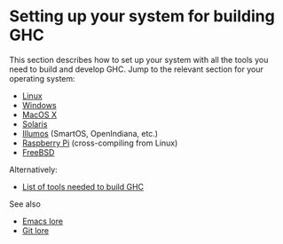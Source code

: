 # Setting up your system for building GHC



This section describes how to set up your system with all the tools you need to build and develop GHC.  Jump to the relevant section for your operating system:


- [Linux](building/preparation/linux)
- [Windows](building/preparation/windows)
- [MacOS X](building/preparation/mac-osx)
- [Solaris](building/preparation/solaris)
- [Illumos](building/preparation/illumos) (SmartOS, OpenIndiana, etc.)
- [Raspberry Pi](building/preparation/raspberry-pi) (cross-compiling from Linux)
- [FreeBSD](building/preparation/free-bsd)


Alternatively:


- [List of tools needed to build GHC](building/preparation/tools)


See also
  


- [Emacs lore](emacs)
- [Git lore](working-conventions/git)
